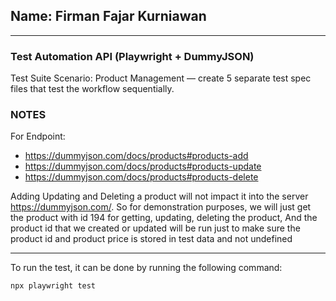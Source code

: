 ## Name: Firman Fajar Kurniawan
---
### Test Automation API (Playwright + DummyJSON)
Test Suite Scenario: Product Management — create 5 separate test spec files that test the workflow sequentially.

### NOTES
For Endpoint:
- https://dummyjson.com/docs/products#products-add
- https://dummyjson.com/docs/products#products-update
- https://dummyjson.com/docs/products#products-delete

Adding Updating and Deleting a product will not impact it into the server https://dummyjson.com/. So for demonstration purposes, we will just get the product with id 194 for getting, updating, deleting the product, And the product id that we created or updated will be run just to make sure the product id and product price is stored in test data and not undefined

---
To run the test, it can be done by running the following command:
```
npx playwright test
```

